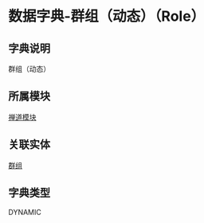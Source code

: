 # 数据字典-群组（动态）（Role）
## 字典说明
群组（动态）

## 所属模块
[禅道模块](../module/zentao)

## 关联实体
[群组](../module/zentao/Group)

## 字典类型
DYNAMIC



